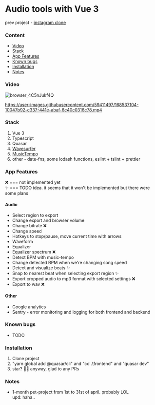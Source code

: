 # Audio tools with Vue 3

prev project - [instagram clone](https://github.com/Selithrarion/quasar-nest_instagram-clone)

### Content
- [Video](#video)
- [Stack](#stack)
- [App Features](#app-features)
- [Known bugs](#known-bugs)
- [Installation](#installation)
- [Notes](#notes)

### Video
![browser_4C5nJukf4Q](https://user-images.githubusercontent.com/59411497/168537844-8eea7c09-3cf1-48db-8230-9e4ae230624a.png)  
  
https://user-images.githubusercontent.com/59411497/168537104-10047b92-c337-441e-abaf-6c40c0316c78.mp4

### Stack
1. Vue 3
2. Typescript
3. Quasar
4. [Wavesurfer](https://github.com/katspaugh/wavesurfer.js)
5. [MusicTempo](https://github.com/killercrush/music-tempo)
6. other - date-fns, some lodash functions, eslint + tslint + prettier

### App Features
❌ === not implemented yet  
✨ === TODO idea. it seems that it won't be implemented but there were some plans

#### Audio
- Select region to export
- Change export and browser volume
- Change bitrate ❌
- Change speed
- Hotkeys to stop/pause, move current time with arrows
- Waveform
- Equalizer
- Equalizer spectrum ❌
- Detect BPM with music-tempo
- Change detected BPM when we're changing song speed  
- Detect and visualize beats ✨
- Snap to nearest beat when selecting export region ✨
- Export cropped audio to mp3 format with selected settings ❌
- Export to wav ❌
#### Other
- Google analytics
- Sentry - error monitoring and logging for both frontend and backend

### Known bugs
- TODO

### Installation  
1. Clone project  
2. "yarn global add @quasar/cli" and "cd .\frontend\" and "quasar dev"
3. star? 🤩😊 anyway, glad to any PRs  

### Notes
- 1-month pet-project from 1st to 31st of april. probably LOL  
upd: haha.. 
